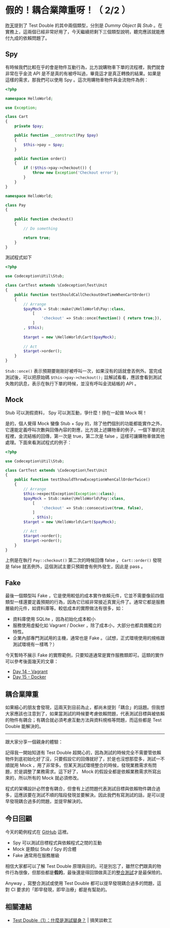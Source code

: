# 假的！耦合業障重呀！（ 2/2 ）

[昨天][Day 10]提到了 Test Double 的其中兩個類型，分別是 *Dummy Object* 與 *Stub* 。在實務上，這兩個已經非常好用了，今天繼續把剩下三個類型說明，聽完應該就能應付九成的依賴問題了。

## Spy

有時候我們比較在乎的會是物件互動行為，比方說購物車下單的流程裡，我們就會非常在乎金流 API 是不是真的有被呼叫過，畢竟這才是真正轉換的結果。如果是這樣的需求，那我們可以使用 Spy 。這次用購物車物件與金流物件為例：

```php
<?php

namespace HelloWorld;

use Exception;

class Cart
{
    private $pay;

    public function __construct(Pay $pay)
    {
        $this->pay = $pay;
    }

    public function order()
    {
        if (!$this->pay->checkout()) {
            throw new Exception('Checkout error');
        }
    }
}

namespace HelloWorld;

class Pay
{
    
    public function checkout()
    {
        // Do something

        return true;
    }
}
```

測試程式如下

```php
<?php

use Codeception\Util\Stub;

class CartTest extends \Codeception\Test\Unit
{
    public function testShouldCallCheckoutOneTimeWhenCartOrder()
    {
        // Arrange
        $payMock = Stub::make(\HelloWorld\Pay::class,
            [
                'checkout' => Stub::once(function() { return true;}),
            ]
        , $this);
    
        $target = new \HelloWorld\Cart($payMock);
    
        // Act
        $target->order();
    }
}
```

`Stub::once()` 表示預期要剛剛好被呼叫一次，如果沒有的話就會丟例外。當完成測試後，可以把原始碼 `$this->pay->checkout();` 註解試看看，應該會看到測試失敗的訊息，表示在執行下單的時候，並沒有呼叫金流結帳的 API 。

## Mock

Stub 可以測假資料， Spy 可以測互動，爭什麼！摻在一起做 Mock 啊！

是的，個人覺得 Mock 蠻像 Stub + Spy 的，除了他們個別的功能都能實作之外，它還能定義呼叫次數與回傳內容的對應，比方說上述購物車的例子，一個下單的流程裡，金流結帳的回傳，第一次是 true，第二次是 false ，這樣可讓購物車做其他處理。下面來看測試程式的例子：

```php
<?php

use Codeception\Util\Stub;

class CartTest extends \Codeception\Test\Unit
{
    public function testShouldThrowExceptionWhenCallOrderTwice()
    {
        // Arrange
        $this->expectException(Exception::class);
        $payMock = Stub::make(\HelloWorld\Pay::class,
            [
                'checkout' => Stub::consecutive(true, false),
            ]
            , $this);
        $target = new \HelloWorld\Cart($payMock);

        // Act
        $target->order();
        $target->order();
    }
}
```

上例是在執行 `Pay::checkout()` 第二次的時候回傳 false ， `Cart::order()` 發現是 false 就丟例外，這個測試主要只預期會有例外發生，因此是 pass 。 

## Fake

最後一個類型叫 Fake ，它是使用較低的成本實作依賴元件，它並不需要像前四個類型一樣還要定義預期的行為，因為它已經非常接近真實元件了。通常它都是服務層級的元件，如資料庫等。較低成本的實際做法有很多，如：

* 資料庫使用 SQLite ，因為初始化成本較小
* 服務使用虛擬化如 Vagrant / Docker ，除了成本小，大部分也都具備獨立的特性。
* 企業內部專門測試用的主機，通常也是 Fake 。（試想，正式環境使用的規格跟測試環境有一樣嗎？）

今天暫時不展示 Fake 的實際範例，只要知道通常是實作服務類即可。這類的實作可以參考後面幾天的文章：

* [Day 14 - Vagrant][Day 14]
* [Day 15 - Docker][Day 15]

## 耦合業障重

如果細心的朋友會發現，這兩天到目前為止，都尚未提到「耦合」的話題。但我想大家應該也注意到了，如果當測試的時候要考慮依賴問題，代表測試目標與被依賴的物件有耦合；有耦合就必須考慮互動方法與資料規格等問題，而這些都是 Test Double 能解決的。

---

跟大家分享一個親身的體驗：

記得我一開始知道有 Test Double 超開心的，因為測試的時候完全不需要管依賴物件到底初始化好了沒，只要假設它的回傳就好了，於是也沒想那麼多，測試一不順就用 Mock ，用了非常多。但某天測試環境整合的時候，發現業務需求有問題，於是調整了業務需求。這下好了， Mock 的假設全都是依賴業務需求所寫出來的，所以所有的 Mock 就必須修改。

程式的架構設計必然會有耦合，但會有上述問題代表測試目標與依賴物件耦合過多，這應該要在測試不順的階段發現並要解決。因此我們有寫測試的話，是可以提早發現耦合過多的問題，並提早解決的。

## 今日回顧

今天的範例程式在 [GitHub][Sample Code] 這裡。

* Spy 可以測試目標程式與依賴程式之間的互動
* Mock 是類似 Stub / Spy 的合體 
* Fake 通常用在服務層級

相信大家都可以了解 Test Double 原理與目的。可是別忘了，雖然它們跟真的物件行為很像，但那些都是**假的**，最後還是得回頭做真正的[整合測試][Day 9]才是最保險的。

Anyway ，寫整合測試或使用 Test Double 都可以提早發現耦合過多的問題，這對 CI 要求的「即早發現，即早治療」都是有幫助的。

## 相關連結

* [Test Double（1）：什麼是測試替身？][] | 搞笑談軟工

[Test Double（1）：什麼是測試替身？]: http://teddy-chen-tw.blogspot.tw/2014/09/test-double1.html
[Sample Code]: https://github.com/MilesChou/book-intro-of-ci/tree/ebea3dab7bd260fa601b94b533ca08bd0496a536

[Day 9]: /docs/day09.md
[Day 10]: /docs/day10.md
[Day 14]: /docs/day14.md
[Day 15]: /docs/day15.md
